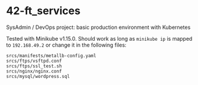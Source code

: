 # 42-ft_services
SysAdmin / DevOps project: basic production environment with Kubernetes

Tested with Minikube v1.15.0.
Should work as long as `minikube ip` is mapped to `192.168.49.2` or change it in the following files:
```
srcs/manifests/metallb-config.yaml
srcs/ftps/vsftpd.conf
srcs/ftps/ssl_test.sh
srcs/nginx/nginx.conf
srcs/mysql/wordpress.sql
```
